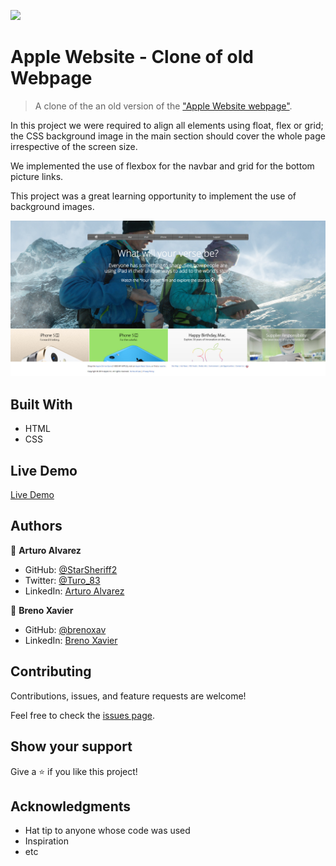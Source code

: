 ![](https://img.shields.io/badge/Microverse-blueviolet)

# Apple Website - Clone of old Webpage

> A clone of the an old version of the ["Apple Website webpage"](https://web.archive.org/web/20140301004610/http://www.apple.com/).

In this project we were required to align all elements using float, flex or grid; the CSS background image in the main section should cover the whole page irrespective of the screen size.

We implemented the use of flexbox for the navbar and grid for the bottom picture links.

This project was a great learning opportunity to implement the use of background images.

![screenshot](./assets/README/Screenshot_Apple_Website_Clone.jpg)

## Built With

- HTML
- CSS

## Live Demo

[Live Demo](https://starsheriff2.github.io/apple-old-website-clone/)

## Authors

👤 **Arturo Alvarez**

- GitHub: [@StarSheriff2](https://github.com/StarSheriff2)
- Twitter: [@Turo_83](https://twitter.com/Turo_83)
- LinkedIn: [Arturo Alvarez](https://www.linkedin.com/in/arturoalvarezv/)

👤 **Breno Xavier**

- GitHub: [@brenoxav](https://github.com/brenoxav)
- LinkedIn: [Breno Xavier](https://linkedin.com/in/brenoxav)

## Contributing

Contributions, issues, and feature requests are welcome!

Feel free to check the [issues page](https://github.com/brenoxav/nyt-clone-microverse/issues).

## Show your support

Give a ⭐️ if you like this project!

## Acknowledgments

- Hat tip to anyone whose code was used
- Inspiration
- etc
